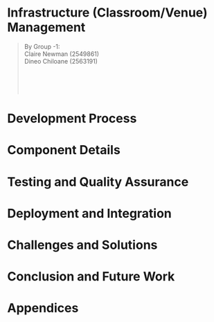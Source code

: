 # Infrastructure (Classroom/Venue) Management

> By Group -1:  
> Claire Newman (2549861)  
> Dineo Chiloane (2563191)  
> <br> <br> <br> <br>

# Development Process

# Component Details

# Testing and Quality Assurance

# Deployment and Integration

# Challenges and Solutions

# Conclusion and Future Work

# Appendices
